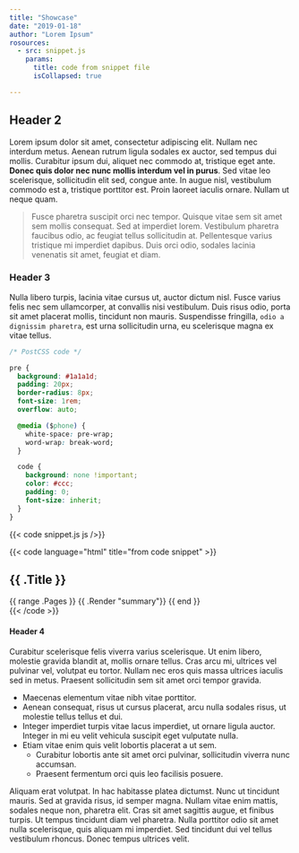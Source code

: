 ```yaml
---
title: "Showcase"
date: "2019-01-18"
author: "Lorem Ipsum"
rosources:
  - src: snippet.js
    params:
      title: code from snippet file
      isCollapsed: true

---
```


## Header 2

Lorem ipsum dolor sit amet, consectetur adipiscing elit. Nullam nec interdum metus. Aenean rutrum ligula sodales ex auctor, sed tempus dui mollis. Curabitur ipsum dui, aliquet nec commodo at, tristique eget ante. **Donec quis dolor nec nunc mollis interdum vel in purus**. Sed vitae leo scelerisque, sollicitudin elit sed, congue ante. In augue nisl, vestibulum commodo est a, tristique porttitor est. Proin laoreet iaculis ornare. Nullam ut neque quam.

> Fusce pharetra suscipit orci nec tempor. Quisque vitae sem sit amet sem mollis consequat. Sed at imperdiet lorem. Vestibulum pharetra faucibus odio, ac feugiat tellus sollicitudin at. Pellentesque varius tristique mi imperdiet dapibus. Duis orci odio, sodales lacinia venenatis sit amet, feugiat et diam.

### Header 3

Nulla libero turpis, lacinia vitae cursus ut, auctor dictum nisl. Fusce varius felis nec sem ullamcorper, at convallis nisi vestibulum. Duis risus odio, porta sit amet placerat mollis, tincidunt non mauris. Suspendisse fringilla, `odio a dignissim pharetra`, est urna sollicitudin urna, eu scelerisque magna ex vitae tellus.

```css
/* PostCSS code */

pre {
  background: #1a1a1d;
  padding: 20px;
  border-radius: 8px;
  font-size: 1rem;
  overflow: auto;

  @media ($phone) {
    white-space: pre-wrap;
    word-wrap: break-word;
  }

  code {
    background: none !important;
    color: #ccc;
    padding: 0;
    font-size: inherit;
  }
}
```

{{< code snippet.js js />}}

{{< code language="html" title="from code snippet" >}}
<!-- HTML code -->

<section id="main">
  <div>
   <h1 id="title">{{ .Title }}</h1>
    {{ range .Pages }}
      {{ .Render "summary"}}
    {{ end }}
  </div>
</section>
{{< /code >}}

#### Header 4

Curabitur scelerisque felis viverra varius scelerisque. Ut enim libero, molestie gravida blandit at, mollis ornare tellus. Cras arcu mi, ultrices vel pulvinar vel, volutpat eu tortor. Nullam nec eros quis massa ultrices iaculis sed in metus. Praesent sollicitudin sem sit amet orci tempor gravida.

- Maecenas elementum vitae nibh vitae porttitor.
- Aenean consequat, risus ut cursus placerat, arcu nulla sodales risus, ut molestie tellus tellus et dui.
- Integer imperdiet turpis vitae lacus imperdiet, ut ornare ligula auctor. Integer in mi eu velit vehicula suscipit eget vulputate nulla.
- Etiam vitae enim quis velit lobortis placerat a ut sem.
  - Curabitur lobortis ante sit amet orci pulvinar, sollicitudin viverra nunc accumsan.
  - Praesent fermentum orci quis leo facilisis posuere.

Aliquam erat volutpat. In hac habitasse platea dictumst. Nunc ut tincidunt mauris. Sed at gravida risus, id semper magna. Nullam vitae enim mattis, sodales neque non, pharetra elit. Cras sit amet sagittis augue, et finibus turpis. Ut tempus tincidunt diam vel pharetra. Nulla porttitor odio sit amet nulla scelerisque, quis aliquam mi imperdiet. Sed tincidunt dui vel tellus vestibulum rhoncus. Donec tempus ultrices velit.
